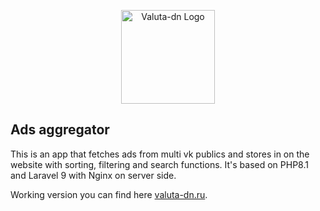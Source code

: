 <p align="center"><a href="https://laravel.com" target="_blank"><img src="https://valuta-dn.ru/img/pig.svg" width="150" alt="Valuta-dn Logo"></a></p>

## Ads aggregator

<p>This is an app that fetches ads from multi vk publics and stores in on the website with sorting, filtering and search functions. It's based on PHP8.1 and Laravel 9 with Nginx on server side.</p>
<p>Working version you can find here <a href="https://valuta-dn.ru">valuta-dn.ru</a>.</p>
